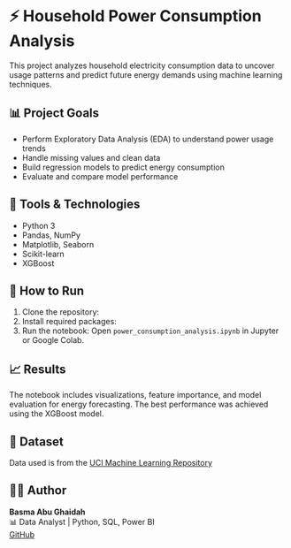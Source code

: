 # ⚡ Household Power Consumption Analysis

This project analyzes household electricity consumption data to uncover usage patterns and predict future energy demands using machine learning techniques.

## 📊 Project Goals

- Perform Exploratory Data Analysis (EDA) to understand power usage trends
- Handle missing values and clean data
- Build regression models to predict energy consumption
- Evaluate and compare model performance

## 🧰 Tools & Technologies

- Python 3
- Pandas, NumPy
- Matplotlib, Seaborn
- Scikit-learn
- XGBoost

## 🚀 How to Run

1. Clone the repository:
2. Install required packages:
3. Run the notebook:
Open `power_consumption_analysis.ipynb` in Jupyter or Google Colab.

## 📈 Results

The notebook includes visualizations, feature importance, and model evaluation for energy forecasting. The best performance was achieved using the XGBoost model.

## 📁 Dataset

Data used is from the [UCI Machine Learning Repository](https://archive.ics.uci.edu/ml/datasets/individual+household+electric+power+consumption)

## 👩‍💻 Author

**Basma Abu Ghaidah**  
📊 Data Analyst | Python, SQL, Power BI  
[GitHub](https://github.com/Basma2222)

